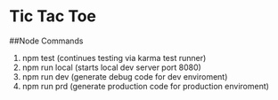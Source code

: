 # Tic Tac Toe 

##Node Commands
1. npm test (continues testing via karma test runner)
2. npm run local (starts local dev server port 8080)
3. npm run dev (generate debug code for dev enviroment)
4. npm run prd (generate production code for production enviroment)
